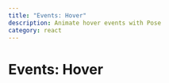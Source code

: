 ```yaml
---
title: "Events: Hover"
description: Animate hover events with Pose
category: react
---
```


# Events: Hover



<CodeSandbox height="500" id="31886n8vp1" />
